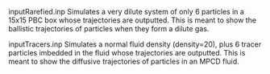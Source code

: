 inputRarefied.inp
Simulates a very dilute system of only 6 particles in a 15x15 PBC box whose trajectories are outputted. This is meant to show the ballistic trajectories of particles when they form a dilute gas. 

inputTracers.inp
Simulates a normal fluid density (density=20), plus 6 tracer particles imbedded in the fluid whose trajectories are outputted. This is meant to show the diffusive trajectories of particles in an MPCD fluid.